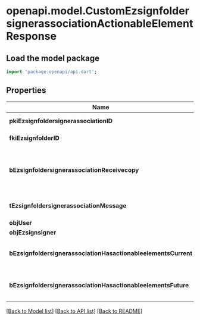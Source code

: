 # openapi.model.CustomEzsignfoldersignerassociationActionableElementResponse

## Load the model package
```dart
import 'package:openapi/api.dart';
```

## Properties
Name | Type | Description | Notes
------------ | ------------- | ------------- | -------------
**pkiEzsignfoldersignerassociationID** | **int** | The unique ID of the Ezsignfoldersignerassociation | 
**fkiEzsignfolderID** | **int** | The unique ID of the Ezsignfolder | 
**bEzsignfoldersignerassociationReceivecopy** | **bool** | If this flag is true. The signatory will receive a copy of every signed Ezsigndocument even if it ain't required to sign the document. | 
**tEzsignfoldersignerassociationMessage** | **String** | A custom text message that will be added to the email sent. | 
**objUser** | [**EzsignfoldersignerassociationResponseCompoundUser**](EzsignfoldersignerassociationResponseCompoundUser.md) |  | [optional] 
**objEzsignsigner** | [**EzsignsignerResponseCompound**](EzsignsignerResponseCompound.md) |  | [optional] 
**bEzsignfoldersignerassociationHasactionableelementsCurrent** | **bool** | Indicates if the Ezsignfoldersignerassociation has actionable elements in the current step | 
**bEzsignfoldersignerassociationHasactionableelementsFuture** | **bool** | Indicates if the Ezsignfoldersignerassociation has actionable elements in a future step | [optional] 

[[Back to Model list]](../README.md#documentation-for-models) [[Back to API list]](../README.md#documentation-for-api-endpoints) [[Back to README]](../README.md)


